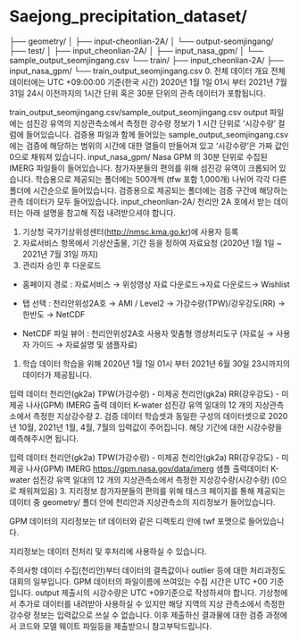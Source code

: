# Saejong_precipitation_dataset/
├── geometry/
│   ├── input-cheonlian-2A/
│   └── output-seomjingang/
├── test/
│   ├── input_cheonlian-2A/
│   ├── input_nasa_gpm/
│   └── sample_output_seomjingang.csv
└── train/
    ├── input_cheonlian-2A/
    ├── input_nasa_gpm/
    └── train_output_seomjingang.csv
0. 전체 데이터 개요
전체 데이터에는 UTC +09:00:00 기준(한국 시간) 2020년 1월 1일 01시 부터 2021년 7월 31일 24시 이전까지의 1시간 단위 혹은 30분 단위의 관측 데이터가 포함됩니다.

train_output_seomjingang.csv/sample_output_seomjingang.csv
output 파일에는 섬진강 유역의 지상관측소에서 측정한 강수량 정보가 1 시간 단위로 ‘시강수량’ 컬럼에 들어있습니다.
검증용 파일과 함께 들어있는 sample_output_seomjingang.csv 에는 검증에 해당하는 범위의 시간에 대한 열들이 만들어져 있고 ‘시강수량’은 가짜 값인 0으로 채워져 있습니다.
input_nasa_gpm/
Nasa GPM 의 30분 단위로 수집된 IMERG 파일들이 들어있습니다. 참가자분들의 편의를 위해 섬진강 유역이 크롭되어 있습니다.
학습용으로 제공되는 폴더에는 500개씩 (tfw 포함 1,000개) 나뉘어 각각 다른 폴더에 시간순으로 들어있습니다.
검증용으로 제공되는 폴더에는 검증 구간에 해당하는 관측 데이터가 모두 들어있습니다.
input_cheonlian-2A/
천리안 2A 호에서 받는 데이터는 아래 설명을 참고해 직접 내려받으셔야 합니다.
1. 기상청 국가기상위성센터(http://nmsc.kma.go.kr)에 사용자 등록
2. 자료서비스 항목에서 기상산출물, 기간 등을 정하여 자료요청 (2020년 1월 1일 ~ 2021년 7월 31일 까지)
3. 관리자 승인 후 다운로드

  * 홈페이지 경로 : 자료서비스 → 위성영상 자료 다운로드→자료 다운로드→ Wishlist

  * 탭 선택 : 천리안위성2A호 → AMI / Level2 → 가강수량(TPW)/강우강도(RR) → 한반도 → NetCDF

  * NetCDF 파일 뷰어 : 천리안위성2A호 사용자 맞춤형 영상처리도구 (자료실 → 사용자 가이드 → 자료설명 및 샘플자료)
 

1. 학습 데이터
학습을 위해 2020년 1월 1일 01시 부터 2021년 6월 30일 23시까지의 데이터가 제공됩니다.

입력 데이터
천리안(gk2a) TPW(가강수량) - 미제공
천리안(gk2a) RR(강우강도) - 미제공
나사(GPM) IMERG
출력 데이터
K-water 섬진강 유역 일대의 12 개의 지상관측소에서 측정한 지상강수량
2. 검증 데이터
학습셋과 동일한 구성의 데이터셋으로 2020년 10월, 2021년 1월, 4월, 7월의 입력값이 주어집니다. 해당 기간에 대한 시강수량을 예측해주시면 됩니다.

입력 데이터
천리안(gk2a) TPW(가강수량) - 미제공
천리안(gk2a) RR(강우강도) - 미제공
나사(GPM) IMERG https://gpm.nasa.gov/data/imerg
샘플 출력데이터
K-water 섬진강 유역 일대의 12 개의 지상관측소에서 측정한 지상강수량(시강수량) (0으로 채워져있음)
3. 지리정보
참가자분들의 편의를 위해 태스크 페이지를 통해 제공되는 데이터 중 geometry/ 폴더 안에 천리안과 지상관측소의 지리정보가 들어있습니다.

GPM 데이터의 지리정보는 tif 데이터와 같은 디렉토리 안에 twf 포맷으로 들어있습니다.

지리정보는 데이터 전처리 및 후처리에 사용하실 수 있습니다.

 

주의사항
데이터 수집(천리안)부터 데이터의 결측값이나 outlier 등에 대한 처리과정도 대회의 일부입니다.
GPM 데이터의 파일이름에 쓰여있는 수집 시간은 UTC +00 기준입니다. output 제출시의 시강수량은 UTC +09기준으로 작성하셔야 합니다.
기상청에서 추가로 데이터를 내려받아 사용하실 수 있지만 해당 지역의 지상 관측소에서 측정한 강수량 정보는 입력값으로 쓰실 수 없습니다.
이후 제출하신 결과물에 대한 검증 과정에서 코드와 모델 웨이트 파일등을 제출받으니 참고부탁드립니다.
